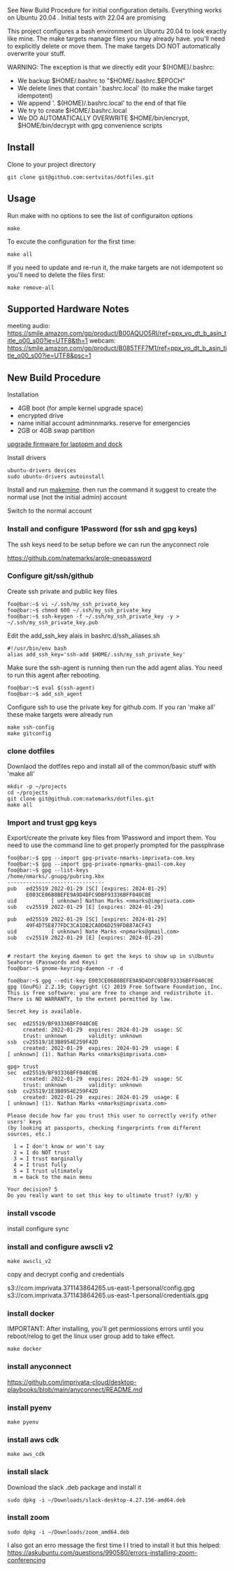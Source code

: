 See New Build Procedure for initial configuration details. Everything works on Ubuntu 20.04 .  Initial tests with 22.04 are promising

This project configures a bash environment on Ubuntu 20.04 to look exactly like mine. The make targets manage files you may already have. you'll need to explicitly delete or move them. The make targets DO NOT automatically
overwrite your stuff.

WARNING: The exception is that we directly edit your $(HOME)/.bashrc:
 - We backup $HOME/.bashrc to "$HOME/.bashrc.$EPOCH"
 - We delete lines that contain '.bashrc.local'  (to make the make target idempotent)
 - We append '. $(HOME)/.bashrc.local' to the end of that file
 - We try to create $HOME/.bashrc.local
 - We DO AUTOMATICALLY OVERWRITE $HOME/bin/encrypt, $HOME/bin/decrypt with gpg convenience scripts

## Install
Clone to your project directory
```shell
git clone git@github.com:sertvitas/dotfiles.git
```


## Usage
Run make with no options to see the list of configuraiton options
```
make
```
To excute the configuration for the first time:
```shell
make all
```

If you need to update and re-run it, the make targets are not idempotent so you'll need to delete the files first:
```shell
make remove-all
```

## Supported Hardware Notes
meeting audio: https://smile.amazon.com/gp/product/B00AQUO5RI/ref=ppx_yo_dt_b_asin_title_o00_s00?ie=UTF8&th=1
webcam: https://smile.amazon.com/gp/product/B085TFF7M1/ref=ppx_yo_dt_b_asin_title_o00_s00?ie=UTF8&psc=1

## New Build Procedure


Installation
 - 4GB boot (for ample kernel upgrade space)
 - encrypted drive
 - name initial account adminnmarks. reserve for emergencies
 - 2GB or 4GB swap partition

 [upgrade firmware for laptopm and dock](https://support.lenovo.com/us/en/solutions/ht510810-how-to-do-software-updates-linux)

Install drivers
```
ubuntu-drivers devices
sudo ubuntu-drivers autoinstall
```

Install and run [makemine](https://github.com/natemarks/makemine). then run the command it suggest to create the normal use (not the initial admin) account

Switch to the normal account

### Install and configure 1Password (for ssh and gpg keys)
The ssh keys need to be setup before we can run the anyconnect role

https://github.com/natemarks/arole-onepassword

### Configure git/ssh/github

Create ssh private and public key files
```console
foo@bar:~$ vi ~/.ssh/my_ssh_private_key
foo@bar:~$ chmod 600 ~/.ssh/my_ssh_private_key
foo@bar:~$ ssh-keygen -f ~/.ssh/my_ssh_private_key -y > ~/.ssh/my_ssh_private_key.pub

```

Edit the add_ssh_key alais in bashrc.d/ssh_aliases.sh 
```
#!/usr/bin/env bash
alias add_ssh_key='ssh-add $HOME/.ssh/my_ssh_private_key'
```

Make sure the ssh-agent is running then run the add agent alias. You need to run this agent after rebooting.
```
foo@bar:~$ eval $(ssh-agent)
foo@bar:~$ add_ssh_agent
```
Configure ssh to use the private key for github.com. If you ran 'make all' these make targets were already run
```
make ssh-config
make gitconfig
```


### clone dotfiles
Downlaod the dotfiles repo and install all of the common/basic stuff with 'make all'
```
mkdir -p ~/projects
cd ~/projects
git clone git@github.com:natemarks/dotfiles.git
make all
```

### Import and trust gpg keys
Export/create the private key files from 1Password and import them.  You need to use the command line to get properly prompted for the passphrase
```console
foo@bar:~$ gpg --import gpg-private-nmarks-imprivata-com.key 
foo@bar:~$ gpg --import gpg-private-npmarks-gmail-com.key 
foo@bar:~$ gpg --list-keys
/home/nmarks/.gnupg/pubring.kbx
-------------------------------
pub   ed25519 2022-01-29 [SC] [expires: 2024-01-29]
      E003CE06B8BEFE9A9D4DFC9DBF93336BFF040C0E
uid           [ unknown] Nathan Marks <nmarks@imprivata.com>
sub   cv25519 2022-01-29 [E] [expires: 2024-01-29]

pub   ed25519 2022-01-29 [SC] [expires: 2024-01-29]
      49F4D75E877FDC3CA1DB2CA0D6D259FDB87ACF43
uid           [ unknown] Nate Marks <npmarks@gmail.com>
sub   cv25519 2022-01-29 [E] [expires: 2024-01-29]


# restart the keying daemon to get the keys to show up in s\Ubuntu Seahorse (Passwords and Keys)
foo@bar:~$ gnome-keyring-daemon -r -d

foo@bar:~$ gpg --edit-key E003CE06B8BEFE9A9D4DFC9DBF93336BFF040C0E
gpg (GnuPG) 2.2.19; Copyright (C) 2019 Free Software Foundation, Inc.
This is free software: you are free to change and redistribute it.
There is NO WARRANTY, to the extent permitted by law.

Secret key is available.

sec  ed25519/BF93336BFF040C0E
     created: 2022-01-29  expires: 2024-01-29  usage: SC  
     trust: unknown       validity: unknown
ssb  cv25519/1E3B8954E259F42D
     created: 2022-01-29  expires: 2024-01-29  usage: E   
[ unknown] (1). Nathan Marks <nmarks@imprivata.com>

gpg> trust
sec  ed25519/BF93336BFF040C0E
     created: 2022-01-29  expires: 2024-01-29  usage: SC  
     trust: unknown       validity: unknown
ssb  cv25519/1E3B8954E259F42D
     created: 2022-01-29  expires: 2024-01-29  usage: E   
[ unknown] (1). Nathan Marks <nmarks@imprivata.com>

Please decide how far you trust this user to correctly verify other users' keys
(by looking at passports, checking fingerprints from different sources, etc.)

  1 = I don't know or won't say
  2 = I do NOT trust
  3 = I trust marginally
  4 = I trust fully
  5 = I trust ultimately
  m = back to the main menu

Your decision? 5
Do you really want to set this key to ultimate trust? (y/N) y

```

### install vscode 
install 
configure sync


### install and configure awscli v2
```
make awscli_v2
```
copy and decrypt config and credentials

s3://com.imprivata.371143864265.us-east-1.personal/config.gpg
s3://com.imprivata.371143864265.us-east-1.personal/credentials.gpg

### install docker
IMPORTANT: After installing, you'll get permiossions errors until you reboot/relog to get the linux user group add to take effect.

```
make docker
```
### install anyconnect
https://github.com/imprivata-cloud/desktop-playbooks/blob/main/anyconnect/README.md

### install pyenv
```
make pyenv
```

### install aws cdk
```
make aws_cdk
```
### install slack
Download the slack .deb package and install it 

```
sudo dpkg -i ~/Downloads/slack-desktop-4.27.156-amd64.deb 
```
### install zoom

```
sudo dpkg -i ~/Downloads/zoom_amd64.deb
```

I also got an erro message the first time I I tried to install it but this helped:
https://askubuntu.com/questions/990580/errors-installing-zoom-conferencing